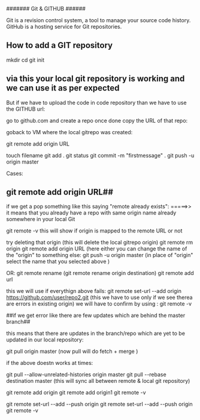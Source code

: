  ####### Git & GITHUB ######

Git is a revision control system, a tool to manage your source code history. GitHub is a hosting service for Git repositories. 




## How to add a GIT repository ##

mkdir <dir-name>
cd <dir-name>
git init

## via this your local git repository is working and we can use it as per expected ##

But if we have to upload the code in code repository than we have to use the GITHUB url:

go to github.com
and create a repo
once done copy the URL of that repo:

goback to VM  where the local gitrepo was created:

git remote add origin URL

touch filename
git add .
git status
git commit -m "firstmessage" .
git push -u origin master


Cases:
## git remote add origin URL##
if we get a pop something like this saying "remote already exists":
=====>> it means that you already have a repo with same origin name already somewhere in your local Git

git remote -v
this will show if origin is mapped to the remote URL or not

try deleting that origin (this will delete the local gitrepo origin)
git remote rm origin
git remote add origin URL  (here either you can change the name of the "origin" to something else:
git push -u origin master  (in place of "origin" select the name that you selected above )

OR:
git remote rename <current-name> <new-name>   (git remote rename origin destination)
git remote add <new-name> url

this we will use if everythign above fails:
git remote set-url --add origin https://github.com/user/repo2.git  (this we have to use only if we see therea are errors in existing origin)
we will have to confirm by using : git remote -v


##if we get error like there are few updates which are behind the master branch##

this means that there are updates in the branch/repo which are yet to be updated in our local repository:

git pull origin master  (now pull will do fetch + merge )

if the above doestn works at times:

git pull --allow-unrelated-histories origin master
git pull --rebase destination master  (this will sync all between remote & local git repository)


git remote add origin <url>
git remote add origin1 <url>
git remote -v



git remote set-url --add --push origin <url>
git remote set-url --add --push origin <url>
git remote -v












